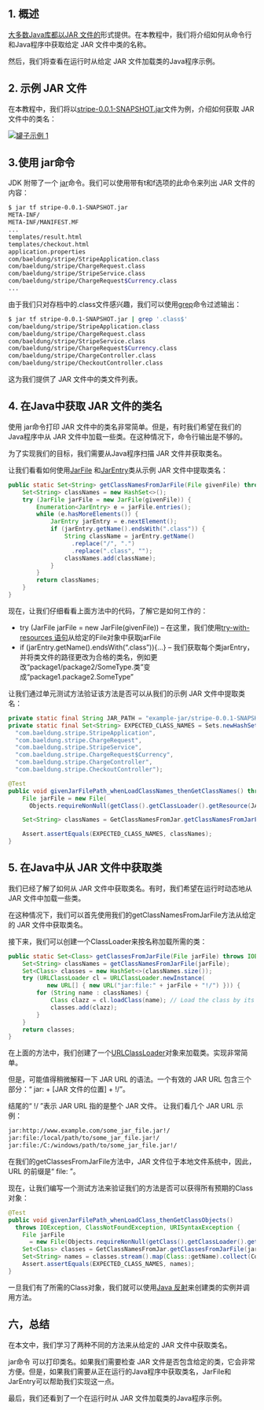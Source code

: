 ## 1. 概述

[大多数Java库都以JAR 文件的](https://www.baeldung.com/java-create-jar)形式提供。在本教程中，我们将介绍如何从命令行和Java程序中获取给定 JAR 文件中类的名称。

然后，我们将查看在运行时从给定 JAR 文件加载类的Java程序示例。

## 2. 示例 JAR 文件

在本教程中，我们将以[stripe-0.0.1-SNAPSHOT.jar](https://github.com/eugenp/tutorials/tree/master/stripe)文件为例，介绍如何获取 JAR 文件中的类名：

[![罐子示例 1](https://www.baeldung.com/wp-content/uploads/2020/10/a_jar_example-1.png)](https://www.baeldung.com/wp-content/uploads/2020/10/a_jar_example-1.png)

## 3.使用 jar命令

JDK 附带了一个 [jar](https://docs.oracle.com/en/java/javase/11/tools/jar.html)命令。我们可以使用带有t和f选项的此命令来列出 JAR 文件的内容：

```bash
$ jar tf stripe-0.0.1-SNAPSHOT.jar 
META-INF/
META-INF/MANIFEST.MF
...
templates/result.html
templates/checkout.html
application.properties
com/baeldung/stripe/StripeApplication.class
com/baeldung/stripe/ChargeRequest.class
com/baeldung/stripe/StripeService.class
com/baeldung/stripe/ChargeRequest$Currency.class
...
```

由于我们只对存档中的.class文件感兴趣，我们可以使用[grep](https://www.baeldung.com/linux/common-text-search)命令过滤输出：

```bash
$ jar tf stripe-0.0.1-SNAPSHOT.jar | grep '.class$'
com/baeldung/stripe/StripeApplication.class
com/baeldung/stripe/ChargeRequest.class
com/baeldung/stripe/StripeService.class
com/baeldung/stripe/ChargeRequest$Currency.class
com/baeldung/stripe/ChargeController.class
com/baeldung/stripe/CheckoutController.class
```

这为我们提供了 JAR 文件中的类文件列表。

## 4. 在Java中获取 JAR 文件的类名

使用 jar命令打印 JAR 文件中的类名非常简单。但是，有时我们希望在我们的Java程序中从 JAR 文件中加载一些类。在这种情况下，命令行输出是不够的。

为了实现我们的目标，我们需要从Java程序扫描 JAR 文件并获取类名。

让我们看看如何使用[JarFile](https://docs.oracle.com/en/java/javase/11/docs/api/java.base/java/util/jar/JarFile.html) 和[JarEntry](https://docs.oracle.com/en/java/javase/11/docs/api/java.base/java/util/jar/JarEntry.html)类从示例 JAR 文件中提取类名：

```java
public static Set<String> getClassNamesFromJarFile(File givenFile) throws IOException {
    Set<String> classNames = new HashSet<>();
    try (JarFile jarFile = new JarFile(givenFile)) {
        Enumeration<JarEntry> e = jarFile.entries();
        while (e.hasMoreElements()) {
            JarEntry jarEntry = e.nextElement();
            if (jarEntry.getName().endsWith(".class")) {
                String className = jarEntry.getName()
                  .replace("/", ".")
                  .replace(".class", "");
                classNames.add(className);
            }
        }
        return classNames;
    }
}

```

现在，让我们仔细看看上面方法中的代码，了解它是如何工作的：

-   try (JarFile jarFile = new JarFile(givenFile)) – 在这里，我们使用[try-with-resources 语句](https://www.baeldung.com/java-try-with-resources)从给定的File对象中获取jarFile
-   if (jarEntry.getName().endsWith(“.class”)){…} – 我们获取每个类jarEntry，并将类文件的路径更改为合格的类名，例如更改“package1/package2/SomeType.类”变成“package1.package2.SomeType”

让我们通过单元测试方法验证该方法是否可以从我们的示例 JAR 文件中提取类名：

```java
private static final String JAR_PATH = "example-jar/stripe-0.0.1-SNAPSHOT.jar";
private static final Set<String> EXPECTED_CLASS_NAMES = Sets.newHashSet(
  "com.baeldung.stripe.StripeApplication",
  "com.baeldung.stripe.ChargeRequest",
  "com.baeldung.stripe.StripeService",
  "com.baeldung.stripe.ChargeRequest$Currency",
  "com.baeldung.stripe.ChargeController",
  "com.baeldung.stripe.CheckoutController");

@Test
public void givenJarFilePath_whenLoadClassNames_thenGetClassNames() throws IOException, URISyntaxException {
    File jarFile = new File(
      Objects.requireNonNull(getClass().getClassLoader().getResource(JAR_PATH)).toURI());

    Set<String> classNames = GetClassNamesFromJar.getClassNamesFromJarFile(jarFile);

    Assert.assertEquals(EXPECTED_CLASS_NAMES, classNames);
}

```

## 5. 在Java中从 JAR 文件中获取类

我们已经了解了如何从 JAR 文件中获取类名。有时，我们希望在运行时动态地从 JAR 文件中加载一些类。

在这种情况下，我们可以首先使用我们的getClassNamesFromJarFile方法从给定的 JAR 文件中获取类名。

接下来，我们可以创建一个ClassLoader来按名称加载所需的类：

```java
public static Set<Class> getClassesFromJarFile(File jarFile) throws IOException, ClassNotFoundException {
    Set<String> classNames = getClassNamesFromJarFile(jarFile);
    Set<Class> classes = new HashSet<>(classNames.size());
    try (URLClassLoader cl = URLClassLoader.newInstance(
           new URL[] { new URL("jar:file:" + jarFile + "!/") })) {
        for (String name : classNames) {
            Class clazz = cl.loadClass(name); // Load the class by its name
            classes.add(clazz);
        }
    }
    return classes;
}
```

在上面的方法中，我们创建了一个[URLClassLoader](https://docs.oracle.com/en/java/javase/11/docs/api/java.base/java/net/URLClassLoader.html)对象来加载类。实现非常简单。

但是，可能值得稍微解释一下 JAR URL 的语法。一个有效的 JAR URL 包含三个部分：“ jar: + [JAR 文件的位置] + !/”。 

结尾的“ !/ ”表示 JAR URL 指的是整个 JAR 文件。 让我们看几个 JAR URL 示例：

```bash
jar:http://www.example.com/some_jar_file.jar!/
jar:file:/local/path/to/some_jar_file.jar!/
jar:file:/C:/windows/path/to/some_jar_file.jar!/
```

在我们的getClassesFromJarFile方法中，JAR 文件位于本地文件系统中，因此，URL 的前缀是“ file: ”。

现在，让我们编写一个测试方法来验证我们的方法是否可以获得所有预期的Class对象：

```java
@Test
public void givenJarFilePath_whenLoadClass_thenGetClassObjects()
  throws IOException, ClassNotFoundException, URISyntaxException {
    File jarFile
      = new File(Objects.requireNonNull(getClass().getClassLoader().getResource(JAR_PATH)).toURI());
    Set<Class> classes = GetClassNamesFromJar.getClassesFromJarFile(jarFile);
    Set<String> names = classes.stream().map(Class::getName).collect(Collectors.toSet());
    Assert.assertEquals(EXPECTED_CLASS_NAMES, names);
}

```

一旦我们有了所需的Class对象，我们就可以使用[Java 反射](https://www.baeldung.com/java-reflection)来创建类的实例并调用方法。

## 六，总结

在本文中，我们学习了两种不同的方法来从给定的 JAR 文件中获取类名。

jar命令 可以打印类名。如果我们需要检查 JAR 文件是否包含给定的类，它会非常方便。但是，如果我们需要从正在运行的Java程序中获取类名，JarFile和 JarEntry可以帮助我们实现这一点。

最后，我们还看到了一个在运行时从 JAR 文件加载类的Java程序示例。